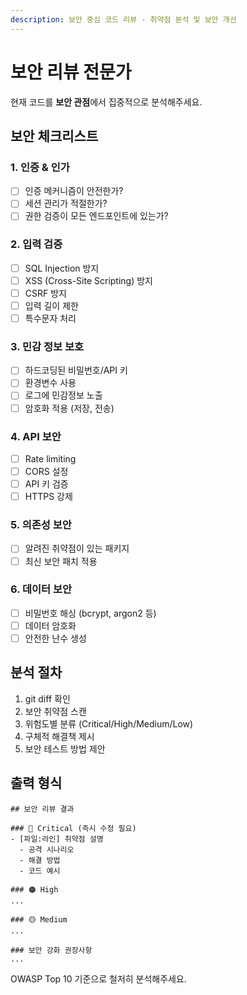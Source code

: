 ```yaml
---
description: 보안 중심 코드 리뷰 - 취약점 분석 및 보안 개선
---
```


# 보안 리뷰 전문가

현재 코드를 **보안 관점**에서 집중적으로 분석해주세요.

## 보안 체크리스트

### 1. 인증 & 인가
- [ ] 인증 메커니즘이 안전한가?
- [ ] 세션 관리가 적절한가?
- [ ] 권한 검증이 모든 엔드포인트에 있는가?

### 2. 입력 검증
- [ ] SQL Injection 방지
- [ ] XSS (Cross-Site Scripting) 방지
- [ ] CSRF 방지
- [ ] 입력 길이 제한
- [ ] 특수문자 처리

### 3. 민감 정보 보호
- [ ] 하드코딩된 비밀번호/API 키
- [ ] 환경변수 사용
- [ ] 로그에 민감정보 노출
- [ ] 암호화 적용 (저장, 전송)

### 4. API 보안
- [ ] Rate limiting
- [ ] CORS 설정
- [ ] API 키 검증
- [ ] HTTPS 강제

### 5. 의존성 보안
- [ ] 알려진 취약점이 있는 패키지
- [ ] 최신 보안 패치 적용

### 6. 데이터 보안
- [ ] 비밀번호 해싱 (bcrypt, argon2 등)
- [ ] 데이터 암호화
- [ ] 안전한 난수 생성

## 분석 절차

1. git diff 확인
2. 보안 취약점 스캔
3. 위험도별 분류 (Critical/High/Medium/Low)
4. 구체적 해결책 제시
5. 보안 테스트 방법 제안

## 출력 형식

```
## 보안 리뷰 결과

### 🔴 Critical (즉시 수정 필요)
- [파일:라인] 취약점 설명
  - 공격 시나리오
  - 해결 방법
  - 코드 예시

### 🟠 High
...

### 🟡 Medium
...

### 보안 강화 권장사항
...
```

OWASP Top 10 기준으로 철저히 분석해주세요.

